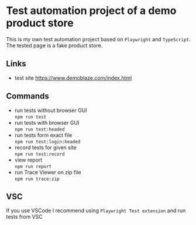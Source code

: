 # Test automation project of a demo product store

This is my own test automation project based on `Playwright` and `TypeScript`.
The tested page is a fake product store.

## Links

- test site https://www.demoblaze.com/index.html

## Commands

- run tests without browser GUI  
  `npm run test`
- run tests with browser GUI  
  `npm run test:headed`
- run tests form exact file  
  `npm run test:login:headed`
- record tests for given site  
  `npm run test:record`
- view report  
  `npm run report`
- run Trace Viewer on zip file  
  `npm run trace:zip`

## VSC

If you use VSCode I recommend using `Playwright Test extension` and run tests from VSC
